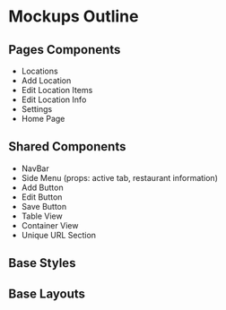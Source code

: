 # Mockups Outline

## Pages Components
- Locations
- Add Location
- Edit Location Items
- Edit Location Info
- Settings
- Home Page


## Shared Components
- NavBar
- Side Menu (props: active tab, restaurant information)
- Add Button
- Edit Button
- Save Button
- Table View
- Container View
- Unique URL Section

## Base Styles

## Base Layouts